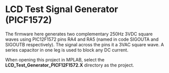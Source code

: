 # LCD Test Signal Generator (PICF1572)

The firmware here generates two complementary 250Hz 3VDC square waves using PIC12F1572 pins RA4 and RA5 (named in code SIGOUTA and SIGOUTB respectively).
The signal across the pins it a 3VAC square wave.
A series capacitor in one leg is used to block any DC current.

When opening this project in MPLAB, select the **LCD_Test_Generator_PICF12F1572.X** directory as the project.
